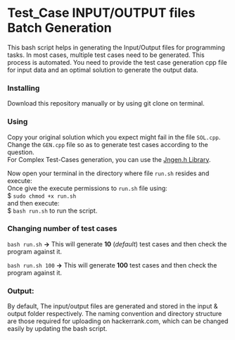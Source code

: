 # Test_Case INPUT/OUTPUT files Batch Generation

This bash script helps in generating the Input/Output files for programming tasks. In most cases, multiple test cases need to be generated. This process is automated. You need to provide the test case generation cpp file for input data and an optimal solution to generate the output data.

### Installing
Download this repository manually or by using git clone on terminal.

### Using
Copy your original solution which you expect might fail in the file `SOL.cpp`. <br>
Change the `GEN.cpp` file so as to generate test cases according to the question. <br>
For Complex Test-Cases generation, you can use the [Jngen.h Library](https://github.com/ifsmirnov/jngen).

Now open your terminal in the directory where file `run.sh` resides and execute:<br>
Once give the execute permissions to `run.sh` file using: <br>
$ `sudo chmod +x run.sh` <br>
and then execute: <br>
$ `bash run.sh` to run the script.

### Changing number of test cases
`bash run.sh`
**->** This will generate **10** (_default_) test cases and then check the program against it.

`bash run.sh 100`
**->** This will generate **100** test cases and then check the program against it.

### Output:
By default, The input/output files are generated and stored in the input & output folder respectively. The naming convention and directory structure are those required for uploading on hackerrank.com, which can be changed easily by updating the bash script.
